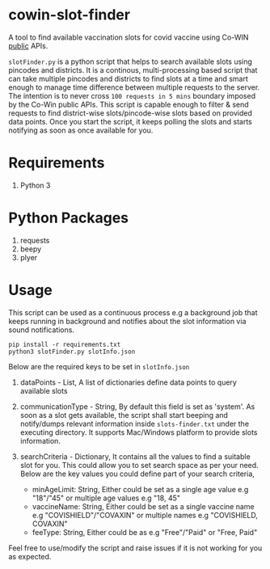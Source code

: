 # cowin-slot-finder

A tool to find available vaccination slots for covid vaccine using Co-WIN [public](https://apisetu.gov.in/public/api/cowin) APIs.

`slotFinder.py` is a python script that helps to search available slots using pincodes and districts. It is a continous, multi-processing based script that can take multiple pincodes and districts to find slots at a time and smart enough to manage time difference between multiple requests to the server. The intention is to never cross `100 requests in 5 mins` boundary imposed by the Co-Win public APIs.
This script is capable enough to filter & send requests to find district-wise slots/pincode-wise slots based on provided data points. Once you start the script, it keeps polling the slots and starts notifying as soon as once available for you.

# Requirements

1. Python 3

# Python Packages

1. requests
2. beepy
3. plyer 

# Usage

This script can be used as a continuous process e.g a background job that keeps running in background and notifies about the slot information via sound notifications.

```
pip install -r requirements.txt
python3 slotFinder.py slotInfo.json
```

Below are the required keys to be set in `slotInfo.json`

1. dataPoints - List, A list of dictionaries define data points to query available slots
2. communicationType - String, By default this field is set as 'system'.
As soon as a slot gets available, the script shall start beeping and notify/dumps relevant information inside `slots-finder.txt` under the executing
directory. It supports Mac/Windows platform to provide slots information.
3. searchCriteria - Dictionary, It contains all the values to find a suitable slot for you. This could allow you to set search space as per your need.
Below are the key values you could define part of your search criteria,

	- minAgeLimit: String, Either could be set as a single age value e.g "18"/"45" or multiple age values e.g "18, 45"
	- vaccineName: String, Either could be set as a single vaccine name e.g "COVISHIELD"/"COVAXIN" or multiple names e.g "COVISHIELD, COVAXIN"
	- feeType: String, Either could be as e.g "Free"/"Paid" or "Free, Paid"


Feel free to use/modify the script and raise issues if it is not working for you as expected.
